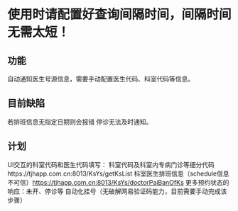 # 使用时请配置好查询间隔时间，间隔时间无需太短！
## 功能
自动通知医生号源信息，需要手动配置医生代码、科室代码等信息。

## 目前缺陷
若排班信息无指定日期则会报错
停诊无法及时通知。

## 计划
UI交互的科室代码和医生代码填写：
科室代码及科室内专病门诊等细分代码https://tjhapp.com.cn:8013/KsYs/getKsList
科室医生排班信息（schedule信息不可信）https://tjhapp.com.cn:8013/KsYs/doctorPaiBanOfKs
更多预约状态的响应：未开、停诊等
自动化挂号（无破解网易验证码能力，目前需要手动完成该步骤）
